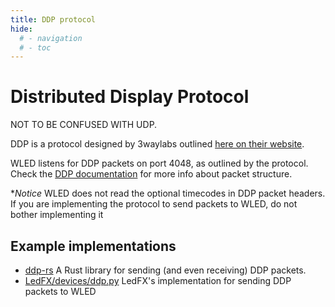 ```yaml
---
title: DDP protocol
hide:
  # - navigation
  # - toc
---
```


# Distributed Display Protocol

NOT TO BE CONFUSED WITH UDP.

DDP is a protocol designed by 3waylabs outlined [here on their website](http://www.3waylabs.com/ddp/).

WLED listens for DDP packets on port 4048, as outlined by the protocol.
Check the [DDP documentation](http://www.3waylabs.com/ddp/) for more info about packet structure.

**Notice*
WLED does not read the optional timecodes in DDP packet headers. 
If you are implementing the protocol to send packets to WLED, do not bother implementing it

## Example implementations

 - [ddp-rs](https://github.com/coral/ddp-rs) A Rust library for sending (and even receiving) DDP packets.
 - [LedFX/devices/ddp.py](https://github.com/LedFx/LedFx/blob/main/ledfx/devices/ddp.py) LedFX's implementation for sending DDP packets to WLED